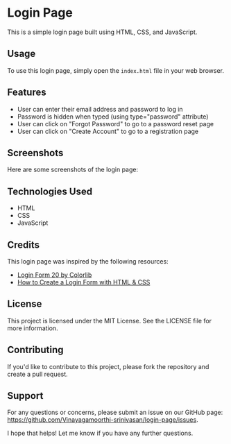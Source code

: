 
# Login Page

This is a simple login page built using HTML, CSS, and JavaScript.

## Usage

To use this login page, simply open the `index.html` file in your web browser.

## Features

- User can enter their email address and password to log in
- Password is hidden when typed (using type="password" attribute)
- User can click on "Forgot Password" to go to a password reset page
- User can click on "Create Account" to go to a registration page

## Screenshots

Here are some screenshots of the login page:


## Technologies Used

- HTML
- CSS
- JavaScript

## Credits

This login page was inspired by the following resources:

- [Login Form 20 by Colorlib](https://colorlib.com/wp/template/login-form-20/)
- [How to Create a Login Form with HTML & CSS](https://www.w3schools.com/howto/howto_css_login_form.asp)

## License

This project is licensed under the MIT License. See the LICENSE file for more information.

## Contributing

If you'd like to contribute to this project, please fork the repository and create a pull request.

## Support

For any questions or concerns, please submit an issue on our GitHub page: https://github.com/Vinayagamoorthi-srinivasan/login-page/issues.

I hope that helps! Let me know if you have any further questions.
